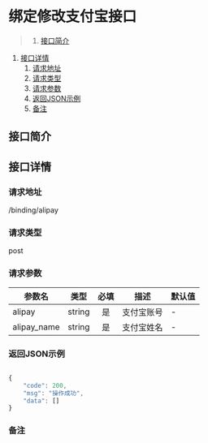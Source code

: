 # 绑定修改支付宝接口

>1. [接口简介](#接口简介 "接口简介")
1. [接口详情](#接口详情 "接口详情")
	1. [请求地址](#请求地址 "请求地址")
	1. [请求类型](#请求类型 "请求类型")
	1. [请求参数](#请求参数 "请求参数")
	1. [返回JSON示例](#返回JSON示例 "返回JSON示例")
	1. [备注](#备注 "备注")



## 接口简介


## 接口详情 

### 请求地址
/binding/alipay

### 请求类型
post

### 请求参数
| 参数名 | 类型 | 必填 | 描述 | 默认值 |
| --- | :---: | :---: | --- | --- |
| alipay | string | 是 | 支付宝账号| - |
| alipay_name | string | 是 | 支付宝姓名| - |



### 返回JSON示例
```javascript

{
    "code": 200,
    "msg": "操作成功",
    "data": []
}

```

### 备注